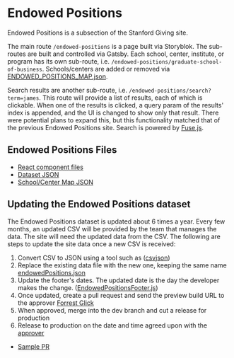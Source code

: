 # Endowed Positions

Endowed Positions is a subsection of the Stanford Giving site. 

The main route `/endowed-positions` is a page built via Storyblok. The sub-routes are built and controlled via Gatsby. Each school, center, institute, or program has its own sub-route, i.e. `/endowed-positions/graduate-school-of-business`. Schools/centers are added or removed via [ENDOWED_POSITIONS_MAP.json](https://github.com/SU-SWS/ood_giving_site/blob/dev/src/constants/ENDOWED_POSITIONS_MAP.json).

Search results are another sub-route, i.e. `/endowed-positions/search?term=james`. This route will provide a list of results, each of which is clickable. When one of the results is clicked, a query param of the results' index is appended, and the UI is changed to show only that result. There were potential plans to expand this, but this functionality matched that of the previous Endowed Positions site. Search is powered by [Fuse.js](https://www.fusejs.io/).

## Endowed Positions Files

- [React component files](https://github.com/SU-SWS/ood_giving_site/tree/dev/src/components/endowed-positions)
- [Dataset JSON](https://github.com/SU-SWS/ood_giving_site/blob/dev/src/fixtures/endowedPositions.json)
- [School/Center Map JSON](https://github.com/SU-SWS/ood_giving_site/blob/dev/src/constants/ENDOWED_POSITIONS_MAP.json)

## Updating the Endowed Positions dataset

The Endowed Positions dataset is updated about 6 times a year. Every few months, an updated CSV will be provided by the team that manages the data. The site will need the updated data from the CSV. The following are steps to update the site data once a new CSV is received:

1. Convert CSV to JSON using a tool such as ([csvjson](https://csvjson.com/csv2json))
2. Replace the existing data file with the new one, keeping the same name [endowedPositions.json](https://github.com/SU-SWS/ood_giving_site/blob/dev/src/fixtures/endowedPositions.json)
3. Update the footer's dates. The updated date is the day the developer makes the change. ([EndowedPositionsFooter.js](https://github.com/SU-SWS/ood_giving_site/blob/dev/src/components/endowed-positions/EndowedPositionsFooter.js))
4. Once updated, create a pull request and send the preview build URL to the approver [Forrest Glick](https://github.com/forrestglick)
5. When approved, merge into the dev branch and cut a release for production
6. Release to production on the date and time agreed upon with the [approver](https://github.com/forrestglick)

* [Sample PR](https://github.com/SU-SWS/ood_giving_site/pull/484) 
